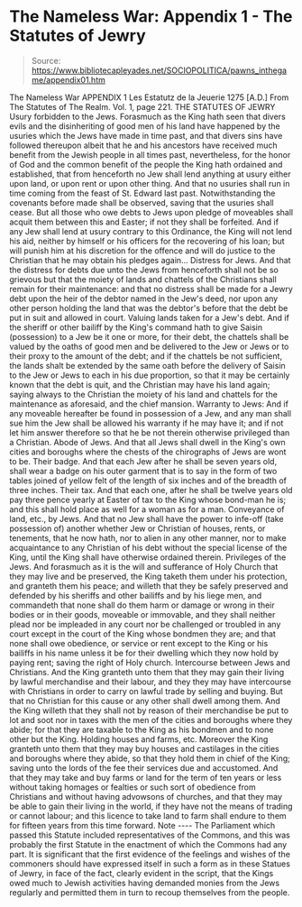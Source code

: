 # The Nameless War: Appendix 1 - The Statutes of Jewry

> Source: https://www.bibliotecapleyades.net/SOCIOPOLITICA/pawns_inthegame/appendix01.htm

The Nameless War
APPENDIX 1
Les Estatutz de la Jeuerie 1275 [A.D.]
From The Statutes of The Realm.
Vol. 1,
page 221.
THE STATUTES OF JEWRY
Usury forbidden to the Jews.
Forasmuch as the King hath seen that divers evils and the disinheriting of good men of his land have happened by the usuries which the Jews have made in time past, and that divers sins have followed thereupon albeit that he and his ancestors have received much benefit from the Jewish people in all times past, nevertheless, for the honor of God and the common benefit of the people the King hath ordained and established, that from henceforth no Jew shall lend anything at usury either upon land, or upon rent or upon other thing.
And that no usuries shall run in time coming from the feast of St. Edward last past. Notwithstanding the covenants before made shall be observed, saving that the usuries shall cease. But all those who owe debts to Jews upon pledge of moveables shall acquit them between this and Easter; if not they shall be forfeited. And if any Jew shall lend at usury contrary to this Ordinance, the King will not lend his aid, neither by himself or his officers for the recovering of his loan; but will punish him at his discretion for the offence and will do justice to the Christian that he may obtain his pledges again...
Distress for Jews.
And that the distress for debts due unto the Jews from henceforth shall not be so grievous but that the moiety of lands and chattels of the Christians shall remain for their maintenance: and that no distress shall be made for a Jewry debt upon the heir of the debtor named in the Jew's deed, nor upon any other person holding the land that was the debtor's before that the debt be put in suit and allowed in court.
Valuing lands taken for a Jew's debt.
And if the sheriff or other bailiff by the King's command hath to give Saisin (possession) to a Jew be it one or more, for their debt, the chattels shall be valued by the oaths of good men and be delivered to the Jew or Jews or to their proxy to the amount of the debt; and if the chattels be not sufficient, the lands shalt be extended by the same oath before the delivery of Saisin to the Jew or Jews to each in his due proportion, so that it may be certainly known that the debt is quit, and the Christian may have his land again; saying always to the Christian the moiety of his land and chattels for the maintenance as aforesaid, and the chief mansion.
Warranty to Jews:
And if any moveable hereafter be found in possession of a Jew, and any man shall sue him the Jew shall be allowed his warranty if he may have it; and if not let him answer therefore so that he be not therein otherwise privileged than a Christian.
Abode of Jews.
And that all Jews shall dwell in the King's own cities and boroughs where the chests of the chirographs of Jews are wont to be.
Their badge.
And that each Jew after he shall be seven years old, shall wear a badge on his outer garment that is to say in the form of two tables joined of yellow felt of the length of six inches and of the breadth of three inches.
Their tax.
And that each one, after he shall be twelve years old pay three pence yearly at Easter of tax to the King whose bond-man he is; and this shall hold place as well for a woman as for a man.
Conveyance of land, etc., by Jews.
And that no Jew shall have the power to infe-off (take possession of) another whether Jew or Christian of houses, rents, or tenements, that he now hath, nor to alien in any other manner, nor to make acquaintance to any Christian of his debt without the special license of the King, until the King shall have otherwise ordained therein.
Privileges of the Jews.
And forasmuch as it is the will and sufferance of Holy Church that they may live and be preserved, the King taketh them under his protection, and granteth them his peace; and willeth that they be safely preserved and defended by his sheriffs and other bailiffs and by his liege men, and commandeth that none shall do them harm or damage or wrong in their bodies or in their goods, moveable or immovable, and they shall neither plead nor be impleaded in any court nor be challenged or troubled in any court except in the court of the King whose bondmen they are; and that none shall owe obedience, or service or rent except to the King or his bailiffs in his name unless it be for their dwelling which they now hold by paying rent; saving the right of Holy church.
Intercourse between Jews and Christians.
And the King granteth unto them that they may gain their living by lawful merchandise and their labour, and they they may have intercourse with Christians in order to carry on lawful trade by selling and buying. But that no Christian for this cause or any other shall dwell among them. And the King willeth that they shall not by reason of their merchandise be put to lot and soot nor in taxes with the men of the cities and boroughs where they abide; for that they are taxable to the King as his bondmen and to none other but the King.
Holding houses and farms, etc.
Moreover the King granteth unto them that they may buy houses and castilages in the cities and boroughs where they abide, so that they hold them in chief of the King; saving unto the lords of the fee their services due and accustomed. And that they may take and buy farms or land for the term of ten years or less without taking homages or fealties or such sort of obedience from Christians and without having advowsons of churches, and that they may be able to gain their living in the world, if they have not the means of trading or cannot labour; and this licence to take land to farm shall endure to them for fifteen years from this time forward.
Note ----
The Parliament which passed this Statute included representatives of the Commons, and this was probably the first Statute in the enactment of which the Commons had any part. It is significant that the first evidence of the feelings and wishes of the commoners should have expressed itself in such a form as in these Statues of Jewry, in face of the fact, clearly evident in the script, that the Kings owed much to Jewish activities having demanded monies from the Jews regularly and permitted them in turn to recoup themselves from the people.

